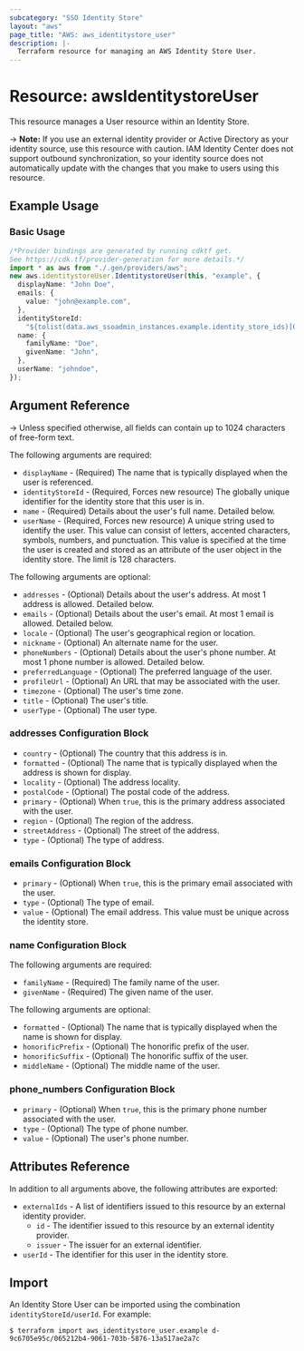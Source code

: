 ```yaml
---
subcategory: "SSO Identity Store"
layout: "aws"
page_title: "AWS: aws_identitystore_user"
description: |-
  Terraform resource for managing an AWS Identity Store User.
---
```


# Resource: awsIdentitystoreUser

This resource manages a User resource within an Identity Store.

\-> **Note:** If you use an external identity provider or Active Directory as your identity source,
use this resource with caution. IAM Identity Center does not support outbound synchronization,
so your identity source does not automatically update with the changes that you make to
users using this resource.

## Example Usage

### Basic Usage

```typescript
/*Provider bindings are generated by running cdktf get.
See https://cdk.tf/provider-generation for more details.*/
import * as aws from "./.gen/providers/aws";
new aws.identitystoreUser.IdentitystoreUser(this, "example", {
  displayName: "John Doe",
  emails: {
    value: "john@example.com",
  },
  identityStoreId:
    "${tolist(data.aws_ssoadmin_instances.example.identity_store_ids)[0]}",
  name: {
    familyName: "Doe",
    givenName: "John",
  },
  userName: "johndoe",
});

```

## Argument Reference

\-> Unless specified otherwise, all fields can contain up to 1024 characters of free-form text.

The following arguments are required:

* `displayName` - (Required) The name that is typically displayed when the user is referenced.
* `identityStoreId` - (Required, Forces new resource) The globally unique identifier for the identity store that this user is in.
* `name` - (Required) Details about the user's full name. Detailed below.
* `userName` - (Required, Forces new resource) A unique string used to identify the user. This value can consist of letters, accented characters, symbols, numbers, and punctuation. This value is specified at the time the user is created and stored as an attribute of the user object in the identity store. The limit is 128 characters.

The following arguments are optional:

* `addresses` - (Optional) Details about the user's address. At most 1 address is allowed. Detailed below.
* `emails` - (Optional) Details about the user's email. At most 1 email is allowed. Detailed below.
* `locale` - (Optional) The user's geographical region or location.
* `nickname` - (Optional) An alternate name for the user.
* `phoneNumbers` - (Optional) Details about the user's phone number. At most 1 phone number is allowed. Detailed below.
* `preferredLanguage` - (Optional) The preferred language of the user.
* `profileUrl` - (Optional) An URL that may be associated with the user.
* `timezone` - (Optional) The user's time zone.
* `title` - (Optional) The user's title.
* `userType` - (Optional) The user type.

### addresses Configuration Block

* `country` - (Optional) The country that this address is in.
* `formatted` - (Optional) The name that is typically displayed when the address is shown for display.
* `locality` - (Optional) The address locality.
* `postalCode` - (Optional) The postal code of the address.
* `primary` - (Optional) When `true`, this is the primary address associated with the user.
* `region` - (Optional) The region of the address.
* `streetAddress` - (Optional) The street of the address.
* `type` - (Optional) The type of address.

### emails Configuration Block

* `primary` - (Optional) When `true`, this is the primary email associated with the user.
* `type` - (Optional) The type of email.
* `value` - (Optional) The email address. This value must be unique across the identity store.

### name Configuration Block

The following arguments are required:

* `familyName` - (Required) The family name of the user.
* `givenName` - (Required) The given name of the user.

The following arguments are optional:

* `formatted` - (Optional) The name that is typically displayed when the name is shown for display.
* `honorificPrefix` - (Optional) The honorific prefix of the user.
* `honorificSuffix` - (Optional) The honorific suffix of the user.
* `middleName` - (Optional) The middle name of the user.

### phone\_numbers Configuration Block

* `primary` - (Optional) When `true`, this is the primary phone number associated with the user.
* `type` - (Optional) The type of phone number.
* `value` - (Optional) The user's phone number.

## Attributes Reference

In addition to all arguments above, the following attributes are exported:

* `externalIds` - A list of identifiers issued to this resource by an external identity provider.
  * `id` - The identifier issued to this resource by an external identity provider.
  * `issuer` - The issuer for an external identifier.
* `userId` - The identifier for this user in the identity store.

## Import

An Identity Store User can be imported using the combination `identityStoreId/userId`. For example:

```console
$ terraform import aws_identitystore_user.example d-9c6705e95c/065212b4-9061-703b-5876-13a517ae2a7c
```
